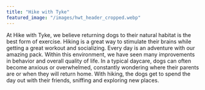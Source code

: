 ```yaml
---
title: "Hike with Tyke"
featured_image: "/images/hwt_header_cropped.webp"
---
```


At Hike with Tyke, we believe returning dogs to their natural habitat is the best  form of exercise. Hiking is a great way to stimulate their brains while getting a great workout and socializing. Every day is an adventure with our amazing pack. Within this environment, we have seen many improvements in behavior and overall quality of life. In a typical daycare, dogs can often become anxious or overwhelmed, constantly wondering where their parents are or when they will return home. With hiking, the dogs get to spend the day out with their friends, sniffing and exploring new places.
